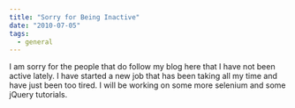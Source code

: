 ```yaml
---
title: "Sorry for Being Inactive"
date: "2010-07-05"
tags:
  - general
---
```


I am sorry for the people that do follow my blog here that I have not been active lately. I have started a new job that has been taking all my time and have just been too tired. I will be working on some more selenium and some jQuery tutorials.
